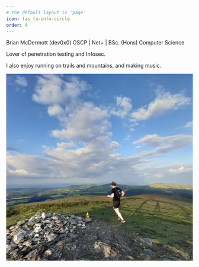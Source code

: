 ```yaml
---
# the default layout is 'page'
icon: fas fa-info-circle
order: 4
---
```



Brian McDermott (dev0x0)
OSCP | Net+ | BSc. (Hons) Computer Science

Lover of penetration testing and Infosec.

I also enjoy running on trails and mountains, and making music.

![imra-run](/assets/img/imra-run.jpg)